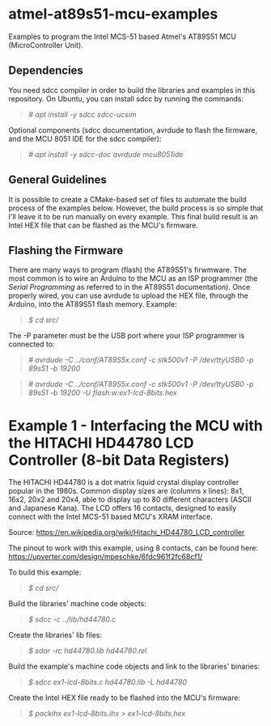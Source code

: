 # atmel-at89s51-mcu-examples

Examples to program the Intel MCS-51 based Atmel's AT89S51 MCU (MicroController Unit).  

## Dependencies

You need sdcc compiler in order to build the libraries and examples in this repository. On Ubuntu, you can install sdcc by running the commands:  

>*\# apt install -y sdcc sdcc-ucsim*  

Optional components (sdcc documentation, avrdude to flash the firmware, and the MCU 8051 IDE for the sdcc compiler):  

>*\# apt install -y sdcc-doc avrdude mcu8051ide*  

## General Guidelines

It is possible to create a CMake-based set of files to automate the build process of the examples below. However, the build process is so simple that I'll leave it to be run manually on every example. This final build result is an Intel HEX file that can be flashed as the MCU's firmware.  

## Flashing the Firmware

There are many ways to program (flash) the AT89S51's firwmware. The most common is to wire an Arduino to the MCU as an ISP programmer (the *Serial Programming* as referred to in the AT89S51 documentation). Once properly wired, you can use avrdude to upload the HEX file, through the Arduino, into the AT89S51 flash memory. Example:  

>*$ cd src/*  

The -P parameter must be the USB port where your ISP programmer is connected to:  

>*\# avrdude -C ../conf/AT89S5x.conf -c stk500v1 -P /dev/ttyUSB0 -p 89s51 -b 19200*  

>*\# avrdude -C ../conf/AT89S5x.conf -c stk500v1 -P /dev/ttyUSB0 -p 89s51 -b 19200 -U flash:w:ex1-lcd-8bits.hex*  

# Example 1 - Interfacing the MCU with the HITACHI HD44780 LCD Controller (8-bit Data Registers)

The HITACHI HD44780 is a dot matrix liquid crystal display controller popular in the 1980s. Common display sizes are (columns x lines): 8x1, 16x2, 20x2 and 20x4, able to display up to 80 different characters (ASCII and Japanese Kana). The LCD offers 16 contacts, designed to easily connect with the Intel MCS-51 based MCU's XRAM interface.  

Source: https://en.wikipedia.org/wiki/Hitachi_HD44780_LCD_controller  

The pinout to work with this example, using 8 contacts, can be found here: https://upverter.com/design/mpeschke/6fdc961f2fc68cf1/  

To build this example:  

>*$ cd src/*  

Build the libraries' machine code objects:  

>*$ sdcc -c ../lib/hd44780.c*  

Create the libraries' lib files:  

>*$ sdar -rc hd44780.lib hd44780.rel*  

Build the example's machine code objects and link to the libraries' binaries:  

>*$ sdcc ex1-lcd-8bits.c hd44780.lib -L hd44780*  

Create the Intel HEX file ready to be flashed into the MCU's firmware:  

>*$ packihx ex1-lcd-8bits.ihx > ex1-lcd-8bits.hex*  
